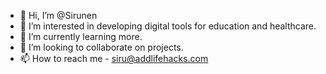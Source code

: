 - 👋 Hi, I’m @Sirunen
- 👀 I’m interested in developing digital tools for education and healthcare.
- 🌱 I’m currently learning more.
- 💞️ I’m looking to collaborate on projects.
- 📫 How to reach me - siru@addlifehacks.com

<!---
Sirunen/Sirunen is a ✨ special ✨ repository because its `README.md` (this file) appears on your GitHub profile.
You can click the Preview link to take a look at your changes.
--->
